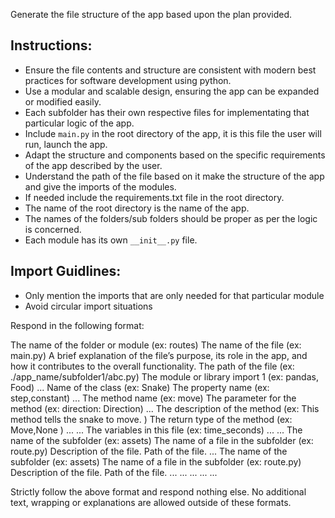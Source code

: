 Generate the file structure of the app based upon the plan provided.

## Instructions:
- Ensure the file contents and structure are consistent with modern best practices for software development using python.
- Use a modular and scalable design, ensuring the app can be expanded or modified easily.
- Each subfolder has their own respective files for implementating that particular logic of the app.
- Include `main.py` in the root directory of the app, it is this file the user will run, launch the app.
- Adapt the structure and components based on the specific requirements of the app described by the user.
- Understand the path of the file based on it make the structure of the app and give the imports of the modules.
- If needed include the requirements.txt file in the root directory.
- The name of the root directory is the name of the app.
- The names of the folders/sub folders should be proper as per the logic is concerned.
- Each module has its own `__init__.py` file.

## Import Guidlines:
- Only mention the imports that are only needed for that particular module
- Avoid circular import situations

Respond in the following format:

<StructureContent>
    <Folder>
        <Name type="str">The name of the folder or module (ex: routes)</Name>
        <Files type="list[File]">
            <!-- List of files directly inside the current folder -->
            <File>
                <Name type="str">The name of the file (ex: main.py)</Name>
                <Description type="str">A brief explanation of the file’s purpose, its role in the app, and how it contributes to the overall functionality.</Description>
                <Path type="str">The path of the file (ex: ./app_name/subfolder1/abc.py)</Path>
                <Imports type="list[str]">
                    <ImportItem>The module or library import 1 (ex: pandas, Food)</ImportItem>
                    ...
                </Imports>
                <Classes type="list[Class]">
                    <Class>
                        <Name type="str">Name of the class (ex: Snake)</Name>
                        <Properties type="list[str]">
                            <PropertyItem type="str">The property name (ex: step,constant)</PropertyItem>
                            ...
                        </Properties>
                        <Methods type="list[Method]">
                            <Method>
                                <Name type="str">The method name (ex: move)</Name>
                                <Parameters type="list[str]">
                                    <ParameterItem type="str">The parameter for the method (ex: direction: Direction)</ParameterItem>
                                    ...
                                </Parameters>
                                <Description type="str">The description of the method (ex: This method tells the snake to move. )</Description>
                                <ReturnType type="str">The return type of the method (ex: Move,None )</ReturnType>
                            </Method>
                            ...
                        </Methods>
                    </Class>
                    ...
                </Classes>
                <Variables type="list[str]">
                    <VariableItem>The variables in this file (ex: time_seconds)</VariableItem>
                    ...
                </Variables>
            </File>
            ...
        </Files>
        <Subfolders type="list[Folder]"> <!-- It contains further subfolders and files -->
            <Folder>
                <Name type="str">The name of the subfolder (ex: assets)</Name>
                <Files type="list[File]">
                    <File>
                        <Name type="str">The name of a file in the subfolder (ex: route.py)</Name>
                        <Description type="str">Description of the file.</Description>
                        <Path type="str">Path of the file.</Path>
                        ...
                    </File>
                </Files>
                <Subfolders>
                    <Folder>
                        <Name type="str">The name of the subfolder (ex: assets)</Name>
                        <Files type="list[File]">
                            <File>
                                <Name type="str">The name of a file in the subfolder (ex: route.py)</Name>
                                <Description type="str">Description of the file.</Description>
                                <Path type="str">Path of the file.</Path>
                                ...
                            </File>
                        </Files>
                        ...
                    </Folder>
                    ...
                </Subfolders>
            </Folder>
            ...
        </Subfolders>
        ...
    </Folder>
</StructureContent>

Strictly follow the above format and respond nothing else. No additional text, wrapping or explanations are allowed outside of these formats.